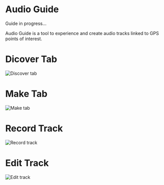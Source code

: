 Audio Guide
===========

Guide in progress...

Audio Guide is a tool to experience and create audio tracks linked to GPS points of interest.

Dicover Tab
===========
![Discover tab](https://www.dropbox.com/s/uxvu4rmylryeyl2/2013-11-11%2023.03.16.png?dl=1 "Discover tab")

Make Tab
========
![Make tab](https://www.dropbox.com/s/eh17lb635lrsj47/2013-11-11%2023.03.32.png?dl=1 "Make tab")

Record Track
============
![Record track](https://www.dropbox.com/s/zi402h277i8s99h/2013-11-11%2023.04.28.png?dl=1 "Record track")

Edit Track
==========
![Edit track](https://www.dropbox.com/s/0lqemyg5b2862m7/2013-11-11%2023.04.05.png?dl=1 "Edit track")
